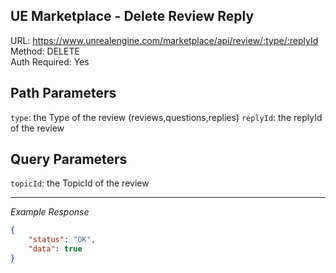 ## UE Marketplace - Delete Review Reply

URL: https://www.unrealengine.com/marketplace/api/review/:type/:replyId \
Method: DELETE \
Auth Required: Yes

## Path Parameters

`type`: the Type of the review (reviews,questions,replies)
`replyId`: the replyId of the review

## Query Parameters
`topicId`: the TopicId of the review

---

_Example Response_

```json
{
    "status": "OK",
    "data": true
}
```